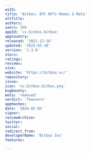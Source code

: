 ```yaml
---
wsId: 
title: 'Bitbox: BTC NFTs Memes & Meta'
altTitle: 
authors: 
users: 500
appId: 'cv.bitbox.bitbox'
appCountry: 
released: '2021-12-18'
updated: '2022-03-10'
version: '1.3.9'
stars: 
ratings: 
reviews: 
size: 
website: 'https://bitbox.vc/'
repository: 
issue: 
icon: 'cv.bitbox.bitbox.png'
bugbounty: 
meta: 'removed'
verdict: 'fewusers'
appHashes: 
date: '2024-02-05'
signer: 
reviewArchive: 
twitter: 
social: 
redirect_from: 
developerName: 'Bitbox Inc'
features: 

---
```


